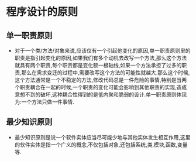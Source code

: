 # 程序设计的原则

## 单一职责原则

- 对于一个类/方法/对象来说,应该仅有一个引起他变化的原因,单一职责原则里的职责是指引起变化的原因,如果我们有多个动机去改写一个方法,那么这个方法就具有两个职责,每个职责都是变化额一根轴线,如果一个方法承担了过多的职责,那么在需求变迁的过程中,需要改写这个方法的可能性就越大.那么这个时候,这个方法通常是一个不稳定的方法,修改代码总是一件危险的事情,特别是当两个职责耦合在一起的时候,一个职责的变化可能会影响到其他职责的实现,造成意想不到的破坏,这种耦合性得到的是低内聚和脆弱的设计.单一职责原则体现为:一个方法只做一件事情.

## 最少知识原则

- 最少知识原则是说一个软件实体应当尽可能少地与其他实体发生相互作用,这里的软件实体是指一个广义的概念,不仅包括对象,还包括系统,类,模块,函数,变量等.